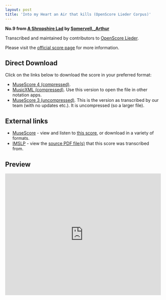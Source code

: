 ```yaml
---
layout: post
title: 'Into my Heart an Air that kills (OpenScore Lieder Corpus)'
---
```


__No.9 from [A Shropshire Lad](https://fourscoreandmore.org/openscore/lieder/Somervell,_Arthur/A_Shropshire_Lad/) by [Somervell,_Arthur](https://fourscoreandmore.org/openscore/lieder/Somervell,_Arthur)__

Transcribed and maintained by contributors to [OpenScore Lieder].

Please visit the [official score page] for more information.

[official score page]: https://musescore.com/openscore-lieder-corpus/scores/6221731
[OpenScore Lieder]: https://musescore.com/openscore-lieder-corpus

## Direct Download

Click on the links below to download the score in your preferred format:
- [MuseScore 4 (compressed)](https://github.com/openscore/lieder/blob/main/scores/Somervell,_Arthur/A_Shropshire_Lad/09_Into_my_Heart_an_Air_that_kills/lc6221731.mscz?raw=true).
- [MusicXML (compressed)](https://github.com/openscore/lieder/blob/main/scores/Somervell,_Arthur/A_Shropshire_Lad/09_Into_my_Heart_an_Air_that_kills/lc6221731.mxl?raw=true). Use this version to open the file in other notation apps.
- [MuseScore 3 (uncompressed)](https://github.com/openscore/lieder/blob/main/scores/Somervell,_Arthur/A_Shropshire_Lad/09_Into_my_Heart_an_Air_that_kills/lc6221731.mscx?raw=true). This is the version as transcribed by our team (with no updates etc.). It is uncompressed (so a larger file).

## External links

- [MuseScore] - view and listen to [this score][MuseScore], or download in a variety of formats.
- [IMSLP] - view the [source PDF file(s)][IMSLP] that this score was transcribed from.

[MuseScore]: https://musescore.com/score/6221731
[IMSLP]: https://imslp.org/wiki/Special:ReverseLookup/529227

## Preview

<iframe width="100%" height="394" src="https://musescore.com/openscore-lieder-corpus/scores/6221731/embed" frameborder="0" allowfullscreen allow="autoplay; fullscreen"></iframe>
